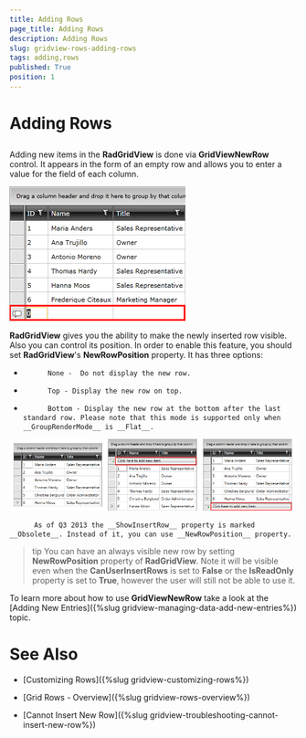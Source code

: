```yaml
---
title: Adding Rows
page_title: Adding Rows
description: Adding Rows
slug: gridview-rows-adding-rows
tags: adding,rows
published: True
position: 1
---
```


# Adding Rows



## 

Adding new items in the __RadGridView__ is done via __GridViewNewRow__ control. It appears in the form of an empty row and allows you to enter a value for the field of each column.
        

![](images/RadGridView_AddingNewRows_1.png)

__RadGridView__ gives you the ability to make the newly inserted row visible. Also you can control its position. In order to enable this feature, you should set __RadGridView__'s __NewRowPosition__ property. It has three options:
        

* 
            None -  Do not display the new row.
          

* 
            Top - Display the new row on top.
          

* 
            Bottom - Display the new row at the bottom after the last standard row. Please note that this mode is supported only when __GroupRenderMode__ is __Flat__.
          

![Rad Grid View addingnewrows 03](images/RadGridView_addingnewrows_03.png)

>
          As of Q3 2013 the __ShowInsertRow__ property is marked __Obsolete__. Instead of it, you can use __NewRowPosition__ property.
        

>tip
          You can have an always visible new row by setting __NewRowPosition__ property of __RadGridView__. Note it will be visible even when the __CanUserInsertRows__ is set to __False__ or the __IsReadOnly__ property is set to __True__, however the user will still not be able to use it.
        

To learn more about how to use __GridViewNewRow__ take a look at the [Adding New Entries]({%slug gridview-managing-data-add-new-entries%}) topic.
        

# See Also

 * [Customizing Rows]({%slug gridview-customizing-rows%})

 * [Grid Rows - Overview]({%slug gridview-rows-overview%})

 * [Cannot Insert New Row]({%slug gridview-troubleshooting-cannot-insert-new-row%})
